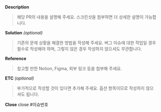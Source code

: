 **Description**

> 해당 PR의 내용을 설명해 주세요. 스크린샷을 첨부하면 더 상세한 설명이 가능합니다.

**Solution** _(optional)_

> 기존의 문제 상황을 해결한 방법을 작성해 주세요. 버그 이슈에 대한 작업일 경우 필수로 작성해야 하며, 그렇지 않은 경우 작성하지 않으셔도 무관합니다.

**Reference**

> 참고할 만한 Notion, Figma, 외부 링크 등을 첨부해 주세요.

**ETC** _(optional)_

> 부가적으로 작성할 것이 있다면 추가해 주세요. 옵션 항목이므로 작성하지 않으셔도 됩니다.

**Close**
close #이슈번호
